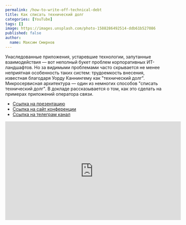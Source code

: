 ```yaml
---
permalink: /how-to-write-off-technical-debt
title: Как списать технический долг
categories: [YouTube]
tags: []
image: https://images.unsplash.com/photo-1588286492514-ddb61b527086
published: false
author:
  name: Максим Смирнов
---
```


Унаследованные приложения, устаревшие технологии, запутанные взаимодействия — вот неполный букет проблем корпоративных
ИТ-ландшафтов. Но за видимыми проблемами часто скрывается не менее неприятная особенность таких систем: трудоемкость
внесения, известная благодаря Уорду Каннингему как "технический долг". Микросервисная архитектура — один из немногих
способов "списать технический долг". В докладе рассказывается о том, как это сделать на примерах приложений оператора
связи.

- [Ссылка на презентацию](https://www.dropbox.com/s/psbql8wfdowhmb8/%D0%A1%D0%BC%D0%B8%D1%80%D0%BD%D0%BE%D0%B2%20-%20%D0%9A%D0%B0%D0%BA%20%D1%81%D0%BF%D0%B8%D1%81%D0%B0%D1%82%D1%8C%20%D1%82%D0%B5%D1%85%D0%BD%D0%B8%D1%87%D0%B5%D1%81%D0%BA%D0%B8%D0%B9%20%D0%B4%D0%BE%D0%BB%D0%B3.pdf?dl=0)
- [Ссылка на сайт конференции](https://archdays.ru/)
- [Ссылка на телеграм канал](https://t.me/microservices_ru)

<!--more-->

<iframe width="560" height="315" src="https://www.youtube.com/embed/HRRv82L75wU"
title="YouTube video player" frameborder="0" allow="accelerometer; autoplay; clipboard-write;
encrypted-media; gyroscope; picture-in-picture" allowfullscreen></iframe>

